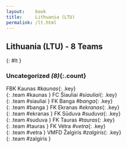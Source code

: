 ```yaml
---
layout:    book
title:     Lithuania (LTU)
permalink: /lt.html
---
```


## Lithuania (LTU) - 8 Teams
{: #lt }





### Uncategorized _(8)_{:.count}

FBK Kaunas  _#kaunas_{: .key} <br>
{: .team #kaunas }
FC Šiauliai  _#siauliai_{: .key} <br>
{: .team #siauliai }
FK Banga  _#banga_{: .key} <br>
{: .team #banga }
FK Ekranas  _#ekranas_{: .key} <br>
{: .team #ekranas }
FK Sūduva  _#suduva_{: .key} <br>
{: .team #suduva }
FK Tauras  _#tauras_{: .key} <br>
{: .team #tauras }
FK Vėtra  _#vetra_{: .key} <br>
{: .team #vetra }
VMFD Žalgiris  _#zalgiris_{: .key} <br>
{: .team #zalgiris }


 
